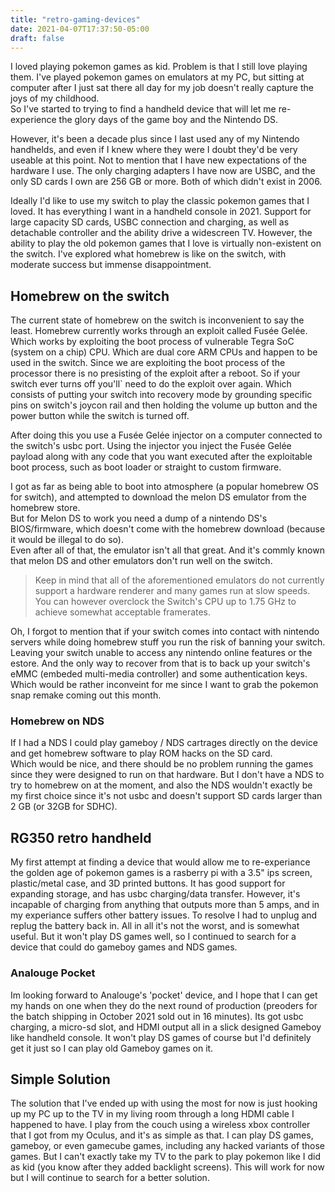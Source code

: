 ```yaml
---
title: "retro-gaming-devices"
date: 2021-04-07T17:37:50-05:00
draft: false 
---
```


I loved playing pokemon games as kid. Problem is that I still love playing them. 
I've played pokemon games on emulators at my PC, but sitting at computer after I just sat there all day for my job doesn't really capture the joys of my childhood.  
So I've started to trying to find a handheld device that will let me re-experience the glory days of the game boy and the Nintendo DS.  

However, it's been a decade plus since I last used any of my Nintendo handhelds, 
and even if I knew where they were I doubt they'd be very useable at this point. Not to mention that I have new expectations of the hardware I use. 
The only charging adapters I have now are USBC, and the only SD cards I own are 256 GB or more. Both of which didn't exist in 2006. 
  
Ideally I'd like to use my switch to play the classic pokemon games that I loved. It has everything I want in a handheld console in 2021. 
Support for large capacity SD cards, USBC connection and charging, as well as detachable controller and the ability drive a widescreen TV. 
However, the ability to play the old pokemon games that I love is virtually non-existent on the switch. 
I've explored what homebrew is like on the switch, with moderate success but immense disappointment.

  
## Homebrew on the switch
  
The current state of homebrew on the switch is inconvenient to say the least. Homebrew currently works through an exploit called Fusée Gelée.
Which works by exploiting the boot process of vulnerable Tegra SoC (system on a chip) CPU. Which are dual core ARM CPUs and happen to be used in the switch.
Since we are exploiting the boot process of the processor there is no presisting of the exploit after a reboot. 
So if your switch ever turns off you'll` need to do the exploit over again. 
Which consists of putting your switch into recovery mode by grounding specific pins on switch's joycon rail 
and then holding the volume up button and the power button while the switch is turned off.    
  
After doing this you use a Fusée Gelée injector on a computer connected to the switch's usbc port. 
Using the injector you inject the Fusée Gelée 
payload along with any code that you want executed after the exploitable boot process, such as boot loader or straight to custom firmware.  
  
I got as far as being able to boot into atmosphere (a popular homebrew OS for switch), and attempted to download the melon DS emulator from the homebrew store.   
But for Melon DS to work you need a dump of a nintendo DS's BIOS/firmware, which doesn't come with the homebrew download (because it would be illegal to do so).  
Even after all of that, the emulator isn't all that great. And it's commly known that melon DS and other emulators don't run well on the switch. 

>Keep in mind that all of the aforementioned emulators do not currently support a hardware renderer and many games run at slow speeds. 
You can however overclock the Switch's CPU up to 1.75 GHz to achieve somewhat acceptable framerates.

Oh, I forgot to mention that if your switch comes into contact with nintendo servers while doing homebrew stuff you run the risk of banning your switch.
Leaving your switch unable to access any nintendo online features or the estore. 
And the only way to recover from that is to back up your switch's eMMC (embeded multi-media controller) and some authentication keys. 
Which would be rather inconveint for me since I want to grab the pokemon snap remake coming out this month. 

### Homebrew on NDS 

If I had a NDS I could play gameboy / NDS cartrages directly on the device and get homebrew software to play ROM hacks on the SD card.  
Which would be nice, and there should be no problem running the games since they were designed to run on that hardware.
But I don't have a NDS to try to homebrew on at the moment, 
and also the NDS wouldn't exactly be my first choice since it's not usbc and doesn't support SD cards larger than 2 GB (or 32GB for SDHC).  


## RG350 retro handheld 

My first attempt at finding a device that would allow me to re-experiance the golden age of pokemon games 
is a rasberry pi with a 3.5" ips screen, plastic/metal case, and 3D printed buttons. 
It has good support for expanding storage, and has usbc charging/data transfer. 
However, it's incapable of charging from anything that outputs more than 5 amps, and in my experiance suffers other battery issues.
To resolve I had to unplug and replug the battery back in. All in all it's not the worst, and is somewhat useful. 
But it won't play DS games well, so I continued to search for a device that could do gameboy games and NDS games. 


### Analouge Pocket

Im looking forward to Analouge's 'pocket' device, and I hope that I can get my hands on one when they do the next round of production
(preoders for the batch shipping in October 2021 sold out in 16 minutes).
Its got usbc charging, a micro-sd slot, and HDMI output all in a slick designed Gameboy like handheld console. 
It won't play DS games of course but I'd definitely get it just so I can play old Gameboy games on it. 


## Simple Solution 

The solution that I've ended up with using the most for now is just hooking up my PC up to the TV in my living room through a long HDMI cable I happened to have. 
I play from the couch using a wireless xbox controller that I got from my Oculus, and it's as simple as that. 
I can play DS games, gameboy, or even gamecube games, including any hacked variants of those games.
But I can't exactly take my TV to the park to play pokemon like I did as kid (you know after they added backlight screens).
This will work for now but I will continue to search for a better solution. 
